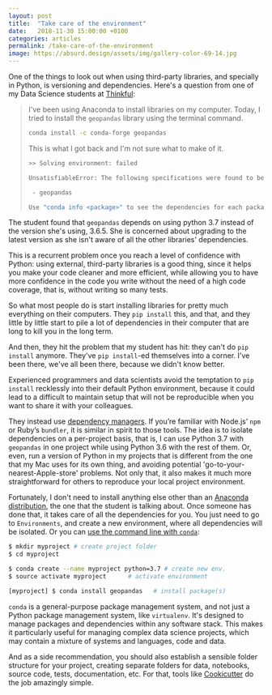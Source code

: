 ```yaml
---
layout: post
title:  "Take care of the environment"
date:   2018-11-30 15:00:00 +0100
categories: articles
permalink: /take-care-of-the-environment
image: https://absurd.design/assets/img/gallery-color-69-14.jpg
---
```


One of the things to look out when using third-party libraries, and specially in Python, is versioning and dependencies. Here's a question from one of my Data Science students at [Thinkful](https://thinkful.com):

> I've been using Anaconda to install libraries on my computer. Today, I tried to install the `geopandas` library using the terminal command.
>
> ```bash
> conda install -c conda-forge geopandas
> ```
>
> This is what I got back and I'm not sure what to make of it.
>
> ```bash
> >> Solving environment: failed
>
> UnsatisfiableError: The following specifications were found to be in conflict:
>
>  - geopandas
>
> Use "conda info <package>" to see the dependencies for each package.
> ```

The student found that `geopandas` depends on using python 3.7 instead of the version she's using, 3.6.5. She is concerned about upgrading to the latest version as she isn't aware of all the other libraries' dependencies.

This is a recurrent problem once you reach a level of confidence with Python: using external, third-party libraries is a good thing, since it helps you make your code cleaner and more efficient, while allowing you to have more confidence in the code you write without the need of a high code coverage, that is, without writing so many tests.

So what most people do is start installing libraries for pretty much everything on their computers. They `pip install` this, and that, and they little by little start to pile a lot of dependencies in their computer that are long to kill you in the long term.

And then, they hit the problem that my student has hit: they can't do `pip install` anymore. They've `pip install`-ed themselves into a corner. I've been there, we've all been there, because we didn't know better.

Experienced programmers and data scientists avoid the temptation to `pip install` recklessly into their default Python environment, because it could lead to a difficult to maintain setup that will not be reproducible when you want to share it with your colleagues.

They instead use [dependency managers](https://www.fullstackpython.com/application-dependencies.html). If you’re familiar with Node.js’ `npm` or Ruby’s `bundler`, it is similar in spirit to those tools. The idea is to isolate dependencies on a per-project basis, that is, I can use Python 3.7 with `geopandas` in one project while using Python 3.6 with the rest of them. Or, even, run a version of Python in my projects that is different from the one that my Mac uses for its own thing, and avoiding potential 'go-to-your-nearest-Apple-store' problems. Not only that, it also makes it much more straightforward for others to reproduce your local project environment.

Fortunately, I don't need to install anything else other than an [Anaconda distribution](https://docs.anaconda.com/anaconda/), the one that the student is talking about. Once someone has done that, it takes care of all the dependencies for you. You just need to go to `Environments`, and create a new environment, where all dependencies will be isolated. Or you can [use the command line with `conda`](https://conda.io/docs/user-guide/getting-started.html#managing-envs):

```bash
$ mkdir myproject # create project folder        
$ cd myproject       

$ conda create --name myproject python=3.7 # create new env.
$ source activate myproject      # activate environment

[myproject] $ conda install geopandas   # install package(s)
```

`conda` is a general-purpose package management system, and not just a Python package management system, like `virtualenv`. It's designed to manage packages and dependencies within any software stack. This makes it particularly useful for managing complex data science projects, which may contain a mixture of systems and languages, code and data.

And as a side recommendation, you should also establish a sensible folder structure for your project, creating separate folders for data, notebooks, source code, tests, documentation, etc. For that, tools like [Cookicutter](https://cookiecutter.readthedocs.io/en/latest/) do the job amazingly simple.
